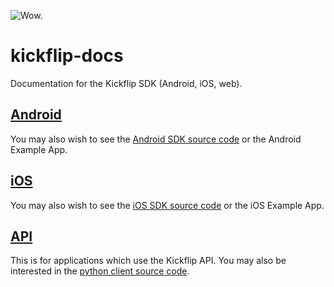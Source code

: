 ![Wow.](http://i.imgur.com/c5AZQ6v.gif)

kickflip-docs
=============

Documentation for the Kickflip SDK (Android, iOS, web).

## [Android](android/README.md)

You may also wish to see the [Android SDK source code](https://github.com/Kickflip/kickflip-android-sdk) or the Android Example App.

## [iOS](ios/README.md)

You may also wish to see the [iOS SDK source code](https://github.com/Kickflip/kickflip-ios-sdk) or the iOS Example App.

## [API](web/README.md)

This is for applications which use the Kickflip API. You may also be interested in the [python client source code](http://github.com/Kickflip/python-kickflip).
